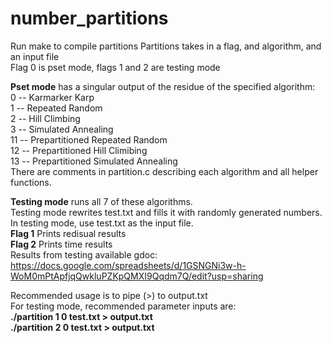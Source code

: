 # number_partitions

Run make to compile partitions
Partitions takes in a flag, and algorithm, and an input file <br/>
Flag 0 is pset mode, flags 1 and 2 are testing mode <br/>

**Pset mode** has a singular output of the residue of the specified algorithm: <br/>
0 -- Karmarker Karp<br/>
1 -- Repeated Random<br/>
2 -- Hill Climbing<br/>
3 -- Simulated Annealing<br/>
11 -- Prepartitioned Repeated Random<br/>
12 -- Prepartitioned Hill Climibing<br/>
13 -- Prepartitioned Simulated Annealing<br/>
There are comments in partition.c describing each algorithm and all helper functions.<br/>

**Testing mode** runs all 7 of these algorithms.<br/>
Testing mode rewrites test.txt and fills it with randomly generated numbers.<br/>
In testing mode, use test.txt as the input file.<br/>
**Flag 1** Prints redisual results<br/>
**Flag 2** Prints time results<br/>
Results from testing available gdoc:
https://docs.google.com/spreadsheets/d/1GSNGNi3w-h-WoM0mPtApfjqQwkluPZKpQMXI9Qqdm7Q/edit?usp=sharing

Recommended usage is to pipe (>) to output.txt<br/>
For testing mode, recommended parameter inputs are:<br/>
**./partition 1 0 test.txt > output.txt**<br/>
**./partition 2 0 test.txt > output.txt**<br/>

